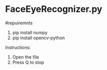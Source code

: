 # FaceEyeRecognizer.py
#repuiremnts
1. pip install numpy
2. pip install opencv-python

Instructions:
1. Open the file
2. Press Q to stop

